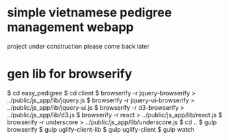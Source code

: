# simple vietnamese pedigree management webapp

project under construction
please come back later

# gen lib for browserify

$ cd easy_pedigree
$ cd client
$ browserify -r jquery-browserify > ../public/js_app/lib/jquery.js
$ browserify -r jquery-ui-browserify > ../public/js_app/lib/jquery-ui.js
$ browserify -r d3-browserify > ../public/js_app/lib/d3.js
$ browserify -r react > ../public/js_app/lib/react.js
$ browserify -r underscore > ../public/js_app/lib/underscore.js
$ cd ..
$ gulp browserify
$ gulp uglify-client-lib
$ gulp uglify-client
$ gulp watch

